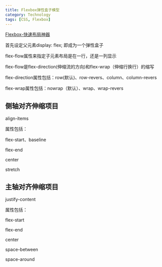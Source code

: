 ```yaml
---
title: Flexbox弹性盒子模型
category: Technology
tags: [CSS, Flexbox]
---
```


[Flexbox-快速布局神器](http://www.w3cplus.com/css3/flexbox-basics.html)

首先设定父元素display: flex; 即成为一个弹性盒子

flex-flow属性来指定子元素布局是在一行，还是一列显示

flex-flow是flex-direction(伸缩流的方向)和flex-wrap（伸缩行换行）的缩写

flex-direction属性包括：row(默认)、row-revers、column、column-revers

flex-wrap属性包括：nowrap（默认）、wrap、wrap-revers

## 侧轴对齐伸缩项目

align-items

属性包括：

flex-start、baseline

flex-end

center

stretch

## 主轴对齐伸缩项目

justify-content

属性包括：

flex-start

flex-end

center

space-between

space-around